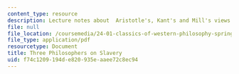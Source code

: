 ```yaml
---
content_type: resource
description: Lecture notes about  Aristotle's, Kant's and Mill's views on slavery.
file: null
file_location: /coursemedia/24-01-classics-of-western-philosophy-spring-2016/f74c1209194de820935eaaee72c8ec94_MIT24_01S16_SES23.pdf
file_type: application/pdf
resourcetype: Document
title: Three Philosophers on Slavery
uid: f74c1209-194d-e820-935e-aaee72c8ec94
---
```


